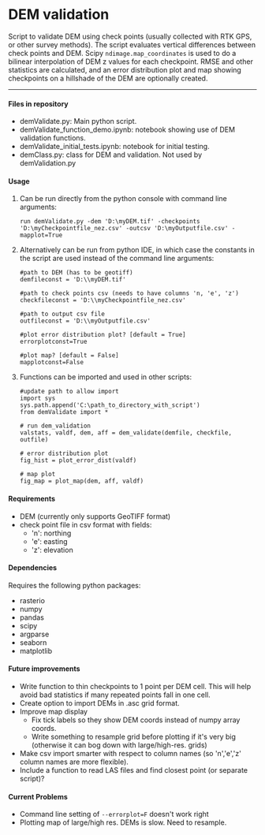 # DEM validation

Script to validate DEM using check points (usually collected with RTK GPS, or other survey methods).  The script evaluates vertical differences between check points and DEM.  Scipy `ndimage.map_coordinates` is used to do a bilinear interpolation of DEM z values for each checkpoint.  RMSE and other statistics are calculated, and an error distribution plot and map showing checkpoints on a hillshade of the DEM are optionally created.

---

#### Files in repository

- demValidate.py:  Main python script.
- demValidate_function_demo.ipynb: notebook showing use of DEM validation functions.
- demValidate_initial_tests.ipynb: notebook for initial testing.
- demClass.py: class for DEM and validation.  Not used by demValidation.py

#### Usage

1. Can be run directly from the python console with command line arguments:

    ```
	run demValidate.py -dem 'D:\myDEM.tif' -checkpoints  			'D:\myCheckpointfile_nez.csv' -outcsv 'D:\myOutputfile.csv' -mapplot=True
    ```
2. Alternatively can be run from python IDE, in which case the constants in the script are used instead of the command line arguments:

    ```
    #path to DEM (has to be geotiff)
    demfileconst = 'D:\\myDEM.tif'

    #path to check points csv (needs to have columns 'n, 'e', 'z')
    checkfileconst = 'D:\\myCheckpointfile_nez.csv'

    #path to output csv file
    outfileconst = 'D:\\myOutputfile.csv'

    #plot error distribution plot? [default = True]
    errorplotconst=True

    #plot map? [default = False]
    mapplotconst=False
    ```
3. Functions can be imported and used in other scripts:

    ```
    #update path to allow import
    import sys
    sys.path.append('C:\path_to_directory_with_script')
    from demValidate import *
    
    # run dem_validation
    valstats, valdf, dem, aff = dem_validate(demfile, checkfile, outfile)
    
    # error distribution plot
    fig_hist = plot_error_dist(valdf)
    
    # map plot
    fig_map = plot_map(dem, aff, valdf)
    ```


#### Requirements

- DEM (currently only supports GeoTIFF format)
- check point file in csv format with fields:
  - 'n': northing
  - 'e': easting
  - 'z': elevation

#### Dependencies

Requires the following python packages:

- rasterio 
- numpy
- pandas
- scipy
- argparse
- seaborn
- matplotlib

#### Future improvements

- Write function to thin checkpoints to 1 point per DEM cell.  This will help avoid bad statistics if many repeated points fall in one cell. 
- Create option to import DEMs in .asc grid format.
- Improve map display
  - Fix tick labels so they show DEM coords instead of numpy array coords.
  - Write something to resample grid before plotting if it's very big (otherwise it can bog down with large/high-res. grids)
- Make csv import smarter with respect to column names (so 'n','e','z' column names are more flexible).
- Include a function to read LAS files and find closest point (or separate script)?

#### Current Problems

- Command line setting of `--errorplot=F` doesn't work right
- Plotting map of large/high res. DEMs is slow.  Need to resample.
